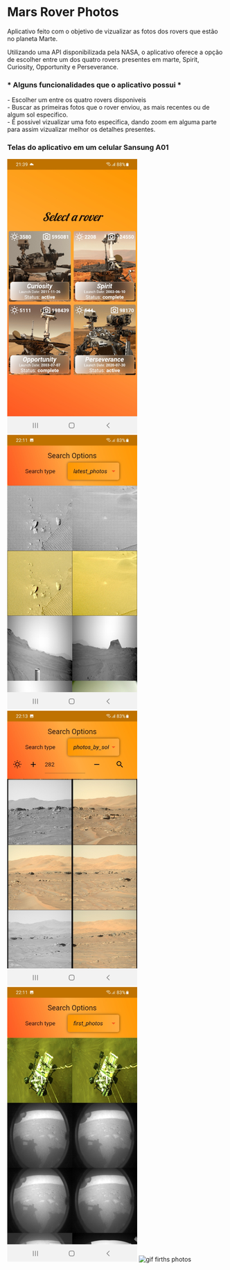 # Mars Rover Photos

<p  align="center">

Aplicativo feito com o objetivo de vizualizar as fotos dos rovers que estão no planeta Marte.

</p>
Utilizando uma API disponibilizada pela NASA, o aplicativo oferece a opção de escolher entre um dos quatro rovers presentes em marte, Spirit, Curiosity, Opportunity e Perseverance.

### * Alguns funcionalidades que o aplicativo possui *

<p>
 - Escolher um entre os quatro rovers disponiveis <br>
 - Buscar as primeiras fotos que o rover enviou, as mais recentes ou de algum sol especifico. <br>
 - É possivel vizualizar uma foto especifica, dando zoom em alguma parte para assim vizualizar melhor os detalhes presentes. <br>
</p>

<h3> Telas do aplicativo em um celular Sansung A01</h3>

<p float="left">
<img  alt="Imagem mostrando a tela inicial do aplicativo, onde é possivel escolher um dentre os quatro rovers para se vizualizar as imagens."  title="Tela  de seleção do rover"  src="./screenshots/select_rover_screen.jpg" width="300"> 

<img  alt="Tela de busca por fotos mais recentes"  title="Tela de busca por fotos mais recentes"  src="./screenshots/latest_photos.jpg" width="300"> 

<img  alt="Tela de busca por sol"  src="./screenshots/photos_by_sol.jpg" width="300"> 

<img  alt="Tela de busca pelas primeiras fotos"  title="Tela de busca pelas primeiras fotos"  src="./screenshots/firsts_photos.jpg" width="300"> 

<img  alt="gif firths photos"  title="gif first photos"  src="./screenshots/gifs/firts_photos.gif" width="300"> 
